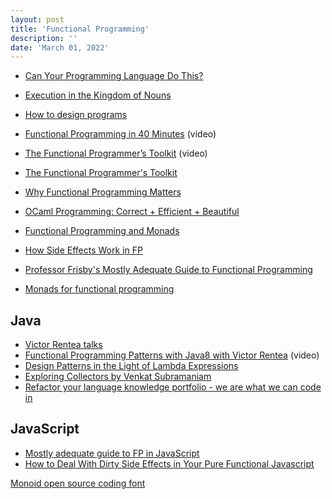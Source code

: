 ```yaml
---
layout: post
title: 'Functional Programming'
description: ''
date: 'March 01, 2022'
---
```


- [Can Your Programming Language Do This?](https://www.joelonsoftware.com/2006/08/01/can-your-programming-language-do-this/)
- [Execution in the Kingdom of Nouns](http://steve-yegge.blogspot.com/2006/03/execution-in-kingdom-of-nouns.html)

- [How to design programs](http://htdp.org/)

- [Functional Programming in 40 Minutes](https://youtu.be/0if71HOyVjY) (video)
- [The Functional Programmer’s Toolkit](https://youtu.be/Nrp_LZ-XGsY) (video)
- [The Functional Programmer's Toolkit](https://fsharpforfunandprofit.com/fptoolkit/)
- [Why Functional Programming Matters](https://www.cs.kent.ac.uk/people/staff/dat/miranda/whyfp90.pdf)
- [OCaml Programming: Correct + Efficient + Beautiful](https://cs3110.github.io/textbook/cover.html)
- [Functional Programming and Monads](https://github.com/getify/monio/blob/master/MONADS.md)
- [How Side Effects Work in FP](https://chadnauseam.com/coding/random/how-side-effects-work-in-fp/)
- [Professor Frisby's Mostly Adequate Guide to Functional Programming](https://mostly-adequate.gitbook.io/mostly-adequate-guide/)
- [Monads for functional programming](https://homepages.inf.ed.ac.uk/wadler/papers/marktoberdorf/baastad.pdf)

## Java

- [Victor Rentea talks](https://victorrentea.ro/#talks)
- [Functional Programming Patterns with Java8 with Victor Rentea](https://youtu.be/F02LKnWJWF4) (video)
- [Design Patterns in the Light of Lambda Expressions](https://youtu.be/WN9kgdSVhDo)
- [Exploring Collectors by Venkat Subramaniam](https://youtu.be/pGroX3gmeP8)
- [Refactor your language knowledge portfolio - we are what we can code in](https://youtu.be/zajUPJI19ZQ)

## JavaScript

- [Mostly adequate guide to FP in JavaScript](https://github.com/MostlyAdequate/mostly-adequate-guide)
- [How to Deal With Dirty Side Effects in Your Pure Functional Javascript](https://jrsinclair.com/articles/2018/how-to-deal-with-dirty-side-effects-in-your-pure-functional-javascript/)

[Monoid open source coding font](https://larsenwork.com/monoid/)
